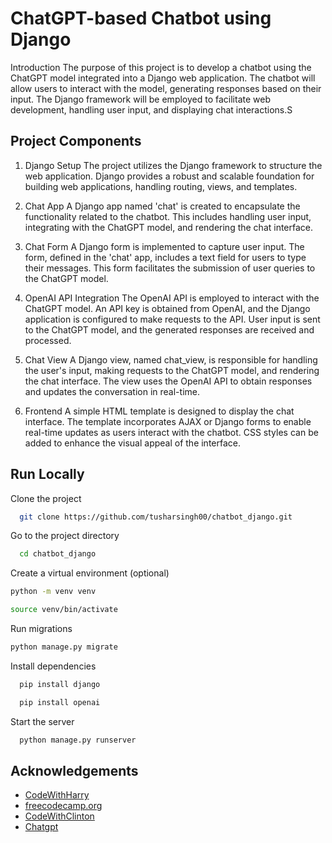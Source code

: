 
# ChatGPT-based Chatbot using Django

Introduction
The purpose of this project is to develop a chatbot using the ChatGPT model integrated into a Django web application. The chatbot will allow users to interact with the model, generating responses based on their input. The Django framework will be employed to facilitate web development, handling user input, and displaying chat interactions.S

## Project Components

1. Django Setup
The project utilizes the Django framework to structure the web application. Django provides a robust and scalable foundation for building web applications, handling routing, views, and templates.

2. Chat App
A Django app named 'chat' is created to encapsulate the functionality related to the chatbot. This includes handling user input, integrating with the ChatGPT model, and rendering the chat interface.

3. Chat Form
A Django form is implemented to capture user input. The form, defined in the 'chat' app, includes a text field for users to type their messages. This form facilitates the submission of user queries to the ChatGPT model.

4. OpenAI API Integration
The OpenAI API is employed to interact with the ChatGPT model. An API key is obtained from OpenAI, and the Django application is configured to make requests to the API. User input is sent to the ChatGPT model, and the generated responses are received and processed.

5. Chat View
A Django view, named chat_view, is responsible for handling the user's input, making requests to the ChatGPT model, and rendering the chat interface. The view uses the OpenAI API to obtain responses and updates the conversation in real-time.

6. Frontend
A simple HTML template is designed to display the chat interface. The template incorporates AJAX or Django forms to enable real-time updates as users interact with the chatbot. CSS styles can be added to enhance the visual appeal of the interface.

## Run Locally

Clone the project

```bash
  git clone https://github.com/tusharsingh00/chatbot_django.git
```

Go to the project directory

```bash
  cd chatbot_django
```
Create a virtual environment (optional)
```bash
python -m venv venv
```
```bash
source venv/bin/activate
```
Run migrations
```bash
python manage.py migrate
```
Install dependencies

```bash
  pip install django
```
```bash
  pip install openai
```

Start the server

```bash
  python manage.py runserver
```


## Acknowledgements

 - [CodeWithHarry](www.youtube.com/@CodeWithHarry)
 - [freecodecamp.org](https://www.youtube.com/@freecodecamp)
 - [CodeWithClinton](www.youtube.com/@CodeWithClinton)
 - [Chatgpt](https://chat.openai.com/auth/login)

